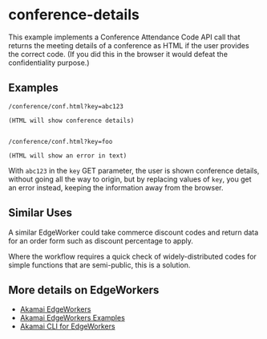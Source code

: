 # conference-details

This example implements a Conference Attendance Code API call that
returns the meeting details of a conference as HTML if the user
provides the correct code. (If you did this in the browser it would
defeat the confidentiality purpose.)

## Examples

    /conference/conf.html?key=abc123

    (HTML will show conference details)


    /conference/conf.html?key=foo

    (HTML will show an error in text)

With `abc123` in the `key` GET parameter, the user is shown conference
details, without going all the way to origin, but by replacing values
of `key`, you get an error instead, keeping the information away from
the browser.

## Similar Uses

A similar EdgeWorker could take commerce discount codes and return
data for an order form such as discount percentage to apply.

Where the workflow requires a quick check of widely-distributed codes
for simple functions that are semi-public, this is a solution.

## More details on EdgeWorkers
- [Akamai EdgeWorkers](https://developer.akamai.com/akamai-edgeworkers-overview)
- [Akamai EdgeWorkers Examples](https://github.com/akamai/edgeworkers-examples)
- [Akamai CLI for EdgeWorkers](https://developer.akamai.com/legacy/cli/packages/edgeworkers.html)
